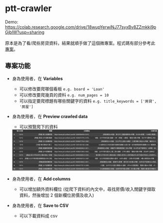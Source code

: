 # ptt-crawler

Demo: https://colab.research.google.com/drive/18wupYerwiNJ77syxBv8ZZmkkj9pGjblW?usp=sharing
<br>
<br>
原本是為了看/爬些房貸資料，結果就順手做了這個微專案。程式碼有部分參考此[專案](https://github.com/leVirve/CrawlerTutorial)。

## 專案功能
- 身為使用者，在 **Variables** 
  - 可以修改要爬哪個看板 `e.g. board = 'Loan'`
  - 可以修改要爬幾頁的資料 `e.g. num_pages = 10`
  - 可以指定要爬標題有哪些關鍵字的資料 `e.g. title_keywords = ['房貸', '房屋']`

- 身為使用者，在 **Preview crawled data**
  - 可以預覽爬下的資料
  <img src="/preview_crawled_data.png">

- 身為使用者，在 **Add columns**
  - 可以增加額外資料欄位 (從爬下資料的內文中，尋找房價/收入關鍵字擷取資料，然後增加 2 個新欄位房價及收入)

- 身為使用者，在 **Save to CSV**
  - 可以下載資料成 csv
